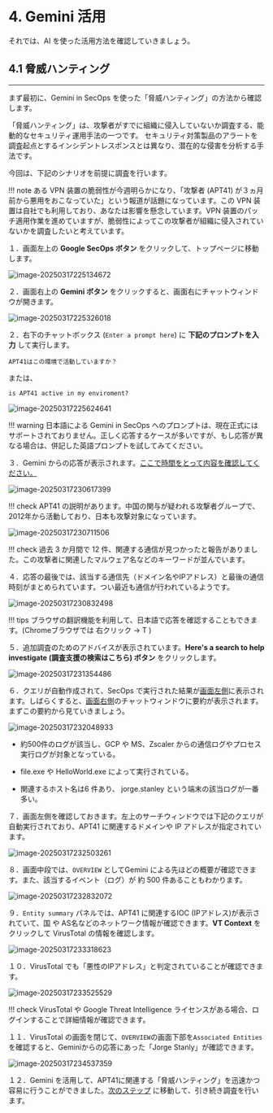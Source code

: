 # 4. Gemini 活用

それでは、AI を使った活用方法を確認していきましょう。



##  4.1 脅威ハンティング

---

まず最初に、Gemini in SecOps を使った「脅威ハンティング」の方法から確認します。

「脅威ハンティング」は、攻撃者がすでに組織に侵入していないか調査する、能動的なセキュリティ運用手法の一つです。
セキュリティ対策製品のアラートを調査起点とするインシデントレスポンスとは異なり、潜在的な侵害を分析する手法です。

今回は、下記のシナリオを前提に調査を行います。

!!! note
    ある VPN 装置の脆弱性が今週明らかになり、「攻撃者 (APT41) が３ヵ月前から悪用をおこなっていた」という報道が話題になっています。この VPN 装置は自社でも利用しており、あなたは影響を懸念しています。VPN 装置のパッチ適用作業を進めていますが、脆弱性によってこの攻撃者が組織に侵入されていないかを調査したいと考えています。



１．画面左上の **Google SecOps ボタン** をクリックして、トップページに移動します。

![image-20250317225134672](images/image-20250317225134672.png)



２．画面右上の **Gemini ボタン** をクリックすると、画面右にチャットウィンドウが開きます。

![image-20250317225326018](images/image-20250317225326018.png)

２．右下のチャットボックス (`Enter a prompt here`) に **下記のプロンプトを入力** して実行します。

``` 
APT41はこの環境で活動していますか？
```

または、

```
is APT41 active in my enviroment? 
```

![image-20250317225624641](images/image-20250317225624641.png)

!!! warning
    日本語による Gemini in SecOps へのプロンプトは、現在正式にはサポートされておりません。正しく応答するケースが多いですが、もし応答が異なる場合は、併記した英語プロンプトを試してみてください。



３．Gemini からの応答が表示されます。<u>ここで時間をとって内容を確認してください。</u>



![image-20250317230617399](images/image-20250317230617399.png)

!!! check
    APT41 の説明があります。中国の関与が疑われる攻撃者グループで、2012年から活動しており、日本も攻撃対象になっています。

![image-20250317230711506](images/image-20250317230711506.png)

!!! check
    過去 3 か月間で 12 件、関連する通信が見つかったと報告がありました。この攻撃者に関連したマルウェア名などのキーワードが並んでいます。

４．応答の最後では、該当する通信先（ドメイン名やIPアドレス）と最後の通信時刻がまとめられています。つい最近も通信が行われているようです。

![image-20250317230832498](images/image-20250317230832498.png)



!!! tips
    ブラウザの翻訳機能を利用して、日本語で応答を確認することもできます。(Chromeブラウザでは 右クリック → T )



５．追加調査のためのアドバイスが表示されています。**Here's a search to help investigate (調査支援の検索はこちら) ボタン** をクリックします。

![image-20250317231354486](images/image-20250317231354486.png)



６．クエリが自動作成されて、SecOps で実行された結果が<u>画面左側</u>に表示されます。しばらくすると、<u>画面右側</u>のチャットウィンドウに要約が表示されます。まずこの要約から見ていきましょう。

![image-20250317232048933](images/image-20250317232048933.png)



- 約500件のログが該当し、GCP や MS、Zscaler からの通信ログやプロセス実行ログが対象となっている。
- file.exe や HelloWorld.exe によって実行されている。

- 関連するホスト名は6 件あり、 jorge.stanley という端末の該当ログが一番多い。



７．画面左側を確認しておきます。左上のサーチウィンドウでは下記のクエリが自動実行されており、APT41 に関連するドメインや IP アドレスが指定されています。

![image-20250317232503261](images/image-20250317232503261.png)



８．画面中段では、`OVERVIEW` としてGemini による先ほどの概要が確認できます。また、該当するイベント（ログ）が 約 500 件あることもわかります。

![image-20250317232832072](images/image-20250317232832072.png)



９．`Entity summary` パネルでは、APT41 に関連するIOC (IPアドレス)が表示されていて、国 や AS名などのネットワーク情報が確認できます。**VT Context** をクリックして VirusTotal の情報を確認します。

![image-20250317233318623](images/image-20250317233318623.png)



１０．VirusTotal でも「悪性のIPアドレス」と判定されていることが確認できます。


![image-20250317233525529](images/image-20250317233525529.png)



!!! check
    VirusTotal や Google Threat Intelligence ライセンスがある場合、ログインすることで詳細情報が確認できます。

１１．VirusTotal の画面を閉じて、`OVERVIEW`の画面下部を`Associated Entities`を確認すると、Geminiからの応答にあった「Jorge Stanly」が確認できます。

![image-20250317234537359](images/image-20250317234537359.png)



１２．Gemini を活用して、APT41に関連する「脅威ハンティング」を迅速かつ容易に行うことができました。[次のステップ](../042-create-query) に移動して、引き続き調査を行います。



